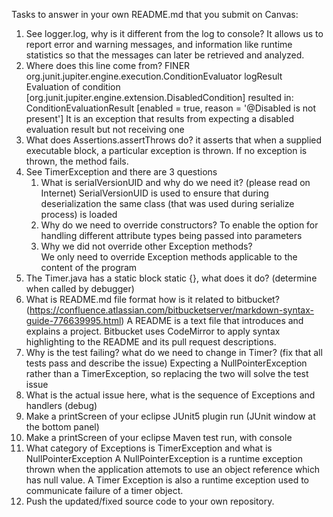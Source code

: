 Tasks to answer in your own README.md that you submit on Canvas:

1.  See logger.log, why is it different from the log to console?
It allows us to report error and warning messages, and information like runtime statistics so that the messages can later be retrieved and analyzed.
1.  Where does this line come from? FINER org.junit.jupiter.engine.execution.ConditionEvaluator logResult Evaluation of condition [org.junit.jupiter.engine.extension.DisabledCondition] resulted in: ConditionEvaluationResult [enabled = true, reason = '@Disabled is not present']
It is an exception that results from expecting a disabled evaluation result but not receiving one
1.  What does Assertions.assertThrows do?
it asserts that when a supplied executable block, a particular exception is thrown. If no exception is thrown, the method fails.
1.  See TimerException and there are 3 questions
    1.  What is serialVersionUID and why do we need it? (please read on Internet)
	SerialVersionUID is used to ensure that during deserialization the same class (that was used during serialize process) is loaded
    2.  Why do we need to override constructors?
	To enable the option for handling different attribute types being passed into parameters
    3.  Why we did not override other Exception methods?	
	We only need to override Exception methods applicable to the content of the program
1.  The Timer.java has a static block static {}, what does it do? (determine when called by debugger)
1.  What is README.md file format how is it related to bitbucket? (https://confluence.atlassian.com/bitbucketserver/markdown-syntax-guide-776639995.html)
A README is a text file that introduces and explains a project. Bitbucket uses CodeMirror to apply syntax highlighting to the README and its pull request descriptions.
1.  Why is the test failing? what do we need to change in Timer? (fix that all tests pass and describe the issue)
Expecting a NullPointerException rather than a TimerException, so replacing the two will solve the test issue
1.  What is the actual issue here, what is the sequence of Exceptions and handlers (debug)
1.  Make a printScreen of your eclipse JUnit5 plugin run (JUnit window at the bottom panel) 
1.  Make a printScreen of your eclipse Maven test run, with console
1.  What category of Exceptions is TimerException and what is NullPointerException
A NullPointerException is a runtime exception thrown when the application attemots to use an object reference which has null value.
A Timer Exception is also a runtime exception used to communicate failure of a timer object.
1.  Push the updated/fixed source code to your own repository.
